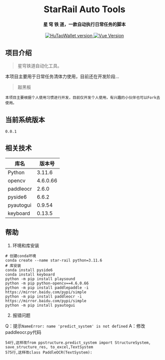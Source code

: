 <div align="center">

<br/>
<br/>

  <h1 align="center">
    StarRail Auto Tools
  </h1>
  <h4 align="center">
    星 穹 铁 道，一款自动执行日常任务的脚本
  </h4>
</div>

<p align="center">
    <a href="#">
        <img src="https://img.shields.io/badge/StarRail Auto Tools-0.0.1-green.svg" alt="HuTaoWallet version">
    </a>        
    <a href="#">
        <img src="https://img.shields.io/badge/Python-3.11.6-green.svg" alt="Vue Version">
    </a>
</p>


## 项目介绍
> 星穹铁道自动化工具。

本项目主要用于日常任务清体力使用，目前还在开发阶段...

> 敲黑板
```
本项目主要根据个人使用习惯进行开发，目前仅开发个人使用，有兴趣的小伙伴也可以Fork去使用。
```

## 当前系统版本
```
0.0.1
```

## 相关技术

| 库名 | 版本号 |
| --  | -- |
| Python | 3.11.6 |
| opencv | 4.6.0.66 |
| paddleocr | 2.6.0 |
| pyside6 | 6.6.2 |
| pyautogui | 0.9.54 |
| keyboard | 0.13.5 |

## 帮助

1. 环境和库安装
~~~
# 创建conda环境
conda create --name star-rail python=3.11.6
# 库安装
conda install pyside6
conda install keyboard
python -m pip install playsound
python -m pip python-opencv==4.6.0.66
python -m pip install paddlepaddle -i https://mirror.baidu.com/pypi/simple
python -m pip install paddleocr -i https://mirror.baidu.com/pypi/simple
python -m pip install pyautogui
~~~

2. 报错问题

Q：提示`NameError: name 'predict_system' is not defined`
A：修改paddleocr.py代码
~~~
54行,这样改from ppstructure.predict_system import StructureSystem, save_structure_res, to_excel,TextSystem
575行,这样改class PaddleOCR(TextSystem):
~~~